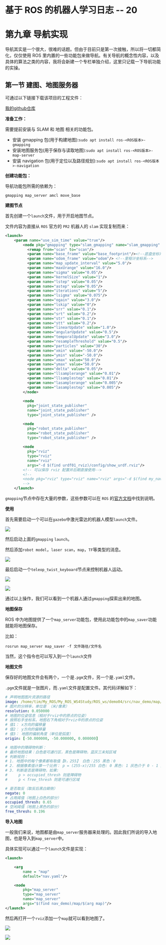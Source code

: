 # 基于 ROS 的机器人学习日志 -- 20

# 第九章 导航实现

导航其实是一个很大，很难的话题。但由于目前只是第一次接触，所以将一切都简化，仅仅使用 ROS 里内置的一些功能包来做导航。有关导航的概念性内容，以及具体的算法之类的内容，我将会新建一个专栏单独介绍，这里只记载一下导航功能的实操。

## 第一节 建图、地图服务器

可通过以下链接下载该项目的工程文件：

[我的github仓库](https://github.com/Alexbeast-CN/My_ROS_WS4Study/tree/main/ROS_ws/demo04 "card")

**准备工作：**

需要提前安装与 SLAM 和 地图 相关的功能包。

* 安装 gmapping 包(用于构建地图):`sudo apt install ros-<ROS版本>-gmapping`
* 安装地图服务包(用于保存与读取地图):`sudo apt install ros-<ROS版本>-map-server`
* 安装 navigation 包(用于定位以及路径规划):`sudo apt install ros-<ROS版本>-navigation`

**创建功能包：**

导航功能包所需的依赖为：

```
gmapping map_server amcl move_base
```

**建图节点**

首先创建一个`launch`文件，用于开启地图节点。

文件内容为直接从 `ROS` 官方的 `PR2` 机器人的 `slam` 实现复制而来：

```xml
<launch>
    <param name="use_sim_time" value="true"/>
        <node pkg="gmapping" type="slam_gmapping" name="slam_gmapping" output="screen">
          <remap from="scan" to="scan"/>
          <param name="base_frame" value="base_footprint"/><!--底盘坐标系-->
          <param name="odom_frame" value="odom"/> <!--里程计坐标系-->
          <param name="map_update_interval" value="5.0"/>
          <param name="maxUrange" value="16.0"/>
          <param name="sigma" value="0.05"/>
          <param name="kernelSize" value="1"/>
          <param name="lstep" value="0.05"/>
          <param name="astep" value="0.05"/>
          <param name="iterations" value="5"/>
          <param name="lsigma" value="0.075"/>
          <param name="ogain" value="3.0"/>
          <param name="lskip" value="0"/>
          <param name="srr" value="0.1"/>
          <param name="srt" value="0.2"/>
          <param name="str" value="0.1"/>
          <param name="stt" value="0.2"/>
          <param name="linearUpdate" value="1.0"/>
          <param name="angularUpdate" value="0.5"/>
          <param name="temporalUpdate" value="3.0"/>
          <param name="resampleThreshold" value="0.5"/>
          <param name="particles" value="30"/>
          <param name="xmin" value="-50.0"/>
          <param name="ymin" value="-50.0"/>
          <param name="xmax" value="50.0"/>
          <param name="ymax" value="50.0"/>
          <param name="delta" value="0.05"/>
          <param name="llsamplerange" value="0.01"/>
          <param name="llsamplestep" value="0.01"/>
          <param name="lasamplerange" value="0.005"/>
          <param name="lasamplestep" value="0.005"/>
        </node>
    
        <node 
          pkg="joint_state_publisher" 
          name="joint_state_publisher" 
          type="joint_state_publisher" />

        <node 
          pkg="robot_state_publisher" 
          name="robot_state_publisher" 
          type="robot_state_publisher" />
    
        <node 
          pkg="rviz" 
          type="rviz" 
          name="rviz" 
          args="-d $(find urdf01_rviz)/config/show_urdf.rviz"/>
        <!-- 可以保存 rviz 配置并后期直接使用-->
        <!--
        <node pkg="rviz" type="rviz" name="rviz" args="-d $(find my_nav_sum)/rviz/gmapping.rviz"/>
        -->
    </launch>
```

`gmapping`节点中存在大量的参数，这些参数可以在 `ROS` 的[官方文档](http://wiki.ros.org/gmapping)中找到说明。

**使用**

首先需要启动一个可以在`gazebo`中激光雷达的机器人模型`launch`文件。

![ ](pics/1.png)

然后启动上面的`gmapping` `launch`。

然后添加`robot model`，`laser scan`，`map`，`TF`等类型的消息。

![ ](pics/2.png)

最后启动一个`teleop_twist_keyboard`节点来控制机器人运动。

![ ](pics/3.png)

![ ](pics/1.gif)

通过以上操作，我们可以看到一个机器人通过`gmapping`探索出来的地图。

**地图保存**

ROS 中为地图提供了一个`map_server`功能包，使用此功能包中的`map_saver`功能就能将地图保存。

比如：

```
rosrun map_server map_saver -f 文件路径/文件名
```

当然，这个指令也可以写入到一个`launch`文件

**地图文件**

保存好的地图文件会有两个，一个是`.pgm`文件，另一个是`.yaml`文件。

`.pgm`文件就是一张图片，而`.yaml`文件是配置文件。其代码详解如下：

```yaml
# 声明地图图片资源的路径
image: /home/tim/My_ROS/My_ROS_WS4Study/ROS_ws/demo04/src/nav_demo/map/nav.pgm
# 图片的分辨率，单位是 （米/像素）
resolution: 0.050000
# 地图的位姿信息（相对于rviz中的原点的位姿）
# 按照右手坐标系，地图右下角相对于rviz中的原点的位姿
# 值1： x方向的偏移量
# 值2： y方向的偏移量
# 值3： 地图的偏航角度（单位是弧度）
origin: [-50.000000, -50.000000, 0.000000]

# 地图中的障碍物判断：
# 最终地图结果：白色是可通行区，黑色是障碍物，蓝灰三未知区域
# 判断规则：
# 1. 地图中的每个像素都有取值【0，255】 白色：255 黑色：0
# 2. 根据像素值计算一个比例： p = (255-x)/255 白色: 0 黑色: 1 灰色介于 0 - 1 之间
# 3. 判断是否是障碍物，如果: 
#     p > occupied_thresh 则是障碍物
#     p < free_thresh 则是可通行区域

# 是否取反（取反后黑白颠倒）
negate: 0
# 占用阈值（地图上白色的部分）
occupied_thresh: 0.65
# 空闲阈值（地图上黑色的部分）
free_thresh: 0.196
```

**导入地图**

一般我们来说，地图都是由`map_server`服务器来处理的。因此我们所说的导入地图，也是导入到`map_server`中。

具体实现可以通过一个`launch`文件是实现：

```xml
<launch>

    <arg
        name = "map"
        default="nav.yaml"/>

    <node
        pkg="map_server"
        type="map_server"
        name="map_server"
        args="$(find nav_demo)/map/$(arg map)"/>
</launch>
```

然后再打开一个`rviz`添加一个`map`就可以看到地图了。

![ ](pics/4.png)

![ ](pics/5.png)
